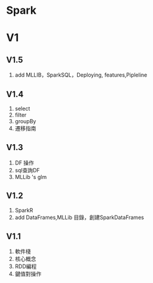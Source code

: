 # Spark 

# V1

## V1.5
1. add MLLIB，SparkSQL，Deploying, features,Pipleline

## V1.4
1. select
2. filter
3. groupBy
4. 遷移指南

## V1.3
1. DF 操作
2. sql查詢DF
3. MLLib 's glm

## V1.2
1. SparkR
2. add DataFrames,MLLib 目錄，創建SparkDataFrames

## V1.1

1. 軟件棧
2. 核心概念
3. RDD編程
4. 鍵值對操作
